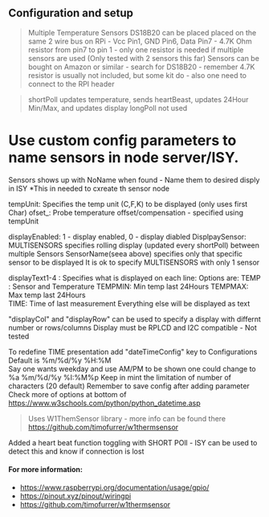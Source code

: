 ## Configuration and setup

 >Multiple Temperature Sensors DS18B20 can be placed placed on the same 2 wire bus on RPi - Vcc Pin1, GND Pin6, Data Pin7 - 4.7K Ohm resistor from pin7 to pin 1 - only one resistor is needed if multiple sensors are used 
(Only tested with 2 sensors this far)
> Sensors can be bought on Amazon or similar - search for DS18B20 - remember 4.7K resistor is usually not included, but some kit do - also one need to connect to the RPI header 

> shortPoll updates temperature,  sends heartBeast, updates 24Hour Min/Max, and updates display
> longPoll not used
# Use custom config parameters to name sensors in node server/ISY.  
Sensors <sensorId> shows up with NoName when found - Name them to desired disply in ISY *This in needed to cxreate th sensor node 

tempUnit: Specifies the temp unit (C,F,K) to be displayed (only uses first Char)
ofset_<sensorId>: Probe temperature offset/compensation - specified using tempUnit

displayEnabled: 1 - display enabled, 0 - display diabled
DisplpaySensor: MULTISENSORS specifies rolling display (updated every shortPoll) between multiple Sensors
                SensorName(seea above) specifies only that specific sensor to be displayed 
                It is ok to specify MULTISENSORS with only 1 sensor

displayText1-4 : Specifies what is displayed on each line: 
    Options are:
        TEMP : Sensor and  Temperature
        TEMPMIN: Min temp last 24Hours
        TEMPMAX: Max temp last 24Hours  
        TIME: Time of last measurement
        Everything else will be displayed as text 


"displayCol" and "displayRow" can be used to specify a display with differnt number or rows/columns
Display must be RPLCD and I2C compatible  - Not tested 

To redefine TIME presentation add "dateTimeConfig" key to Configurations
Default is %m/%d/%y %H:%M  
Say one wants weekday and use AM/PM to be shown one could change to %a %m/%d/%y %I:%M%p
Keep in mint the limitation of number of characters (20 default)
Remember to save config after adding parameter
Check more of options at bottom of https://www.w3schools.com/python/python_datetime.asp

> Uses W1ThemSensor library - more info can be found there <https://github.com/timofurrer/w1thermsensor>

Added a heart beat function toggling with SHORT POll - ISY can be used to detect this and know if connection is lost 

#### For more information:
- <https://www.raspberrypi.org/documentation/usage/gpio/>
- <https://pinout.xyz/pinout/wiringpi>
- <https://github.com/timofurrer/w1thermsensor>

